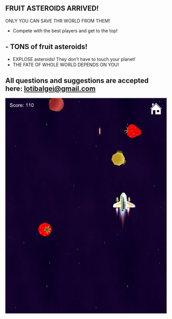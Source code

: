 ## FRUIT ASTEROIDS ARRIVED!

ONLY YOU CAN SAVE THR WORLD FROM THEM!


- Compete with the best players and get to the top!
## - TONS of fruit asteroids!
- EXPLOSE asteroids! They don't have to touch your planet!
- THE FATE OF WHOLE WORLD DEPENDS ON YOU!



## All questions and suggestions are accepted here: lotibalgei@gmail.com

![Alt text](6-29-2019_7-14-48_AM.png?raw=false "Screenshot")
